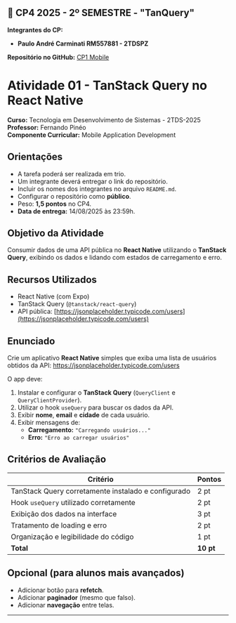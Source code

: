 ## 🎯 CP4 2025 - 2º SEMESTRE - "TanQuery"

**Integrantes do CP:**  
   - **Paulo André Carminati RM557881 - 2TDSPZ**  


**Repositório no GitHub:** [CP1 Mobile](https://github.com/carmipa/CP2025_primeiro_semestre/tree/main/mobile_aplication_development/cp_rm557881-Paulo)

# Atividade 01 - TanStack Query no React Native

**Curso:** Tecnologia em Desenvolvimento de Sistemas - 2TDS-2025  
**Professor:** Fernando Pinéo  
**Componente Curricular:** Mobile Application Development  

## Orientações

- A tarefa poderá ser realizada em trio.
- Um integrante deverá entregar o link do repositório.
- Incluir os nomes dos integrantes no arquivo `README.md`.
- Configurar o repositório como **público**.
- Peso: **1,5 pontos** no CP4.
- **Data de entrega:** 14/08/2025 às 23:59h.

## Objetivo da Atividade

Consumir dados de uma API pública no **React Native** utilizando o **TanStack Query**, exibindo os dados e lidando com estados de carregamento e erro.

## Recursos Utilizados

- React Native (com Expo)  
- TanStack Query (`@tanstack/react-query`)  
- API pública: [https://jsonplaceholder.typicode.com/users](https://jsonplaceholder.typicode.com/users)  

## Enunciado

Crie um aplicativo **React Native** simples que exiba uma lista de usuários obtidos da API: https://jsonplaceholder.typicode.com/users

O app deve:

1. Instalar e configurar o **TanStack Query** (`QueryClient` e `QueryClientProvider`).
2. Utilizar o hook `useQuery` para buscar os dados da API.
3. Exibir **nome**, **email** e **cidade** de cada usuário.
4. Exibir mensagens de:
   - **Carregamento:** `"Carregando usuários..."`
   - **Erro:** `"Erro ao carregar usuários"`

## Critérios de Avaliação

| Critério                                            | Pontos    |
| --------------------------------------------------- | --------- |
| TanStack Query corretamente instalado e configurado | 2 pt      |
| Hook `useQuery` utilizado corretamente              | 2 pt      |
| Exibição dos dados na interface                     | 3 pt      |
| Tratamento de loading e erro                        | 2 pt      |
| Organização e legibilidade do código                | 1 pt      |
| **Total**                                           | **10 pt** |

## Opcional (para alunos mais avançados)

- Adicionar botão para **refetch**.
- Adicionar **paginador** (mesmo que falso).
- Adicionar **navegação** entre telas.


--- 
